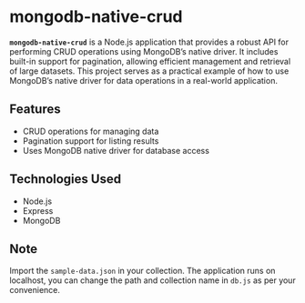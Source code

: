 # mongodb-native-crud

**`mongodb-native-crud`** is a Node.js application that provides a robust API for performing CRUD operations using MongoDB’s native driver. It includes built-in support for pagination, allowing efficient management and retrieval of large datasets. This project serves as a practical example of how to use MongoDB’s native driver for data operations in a real-world application.

## Features

- CRUD operations for managing data
- Pagination support for listing results
- Uses MongoDB native driver for database access

## Technologies Used

- Node.js
- Express
- MongoDB

## Note 
Import the `sample-data.json` in your collection. The application runs on localhost, you can change the path and collection name in `db.js` as per your convenience.
